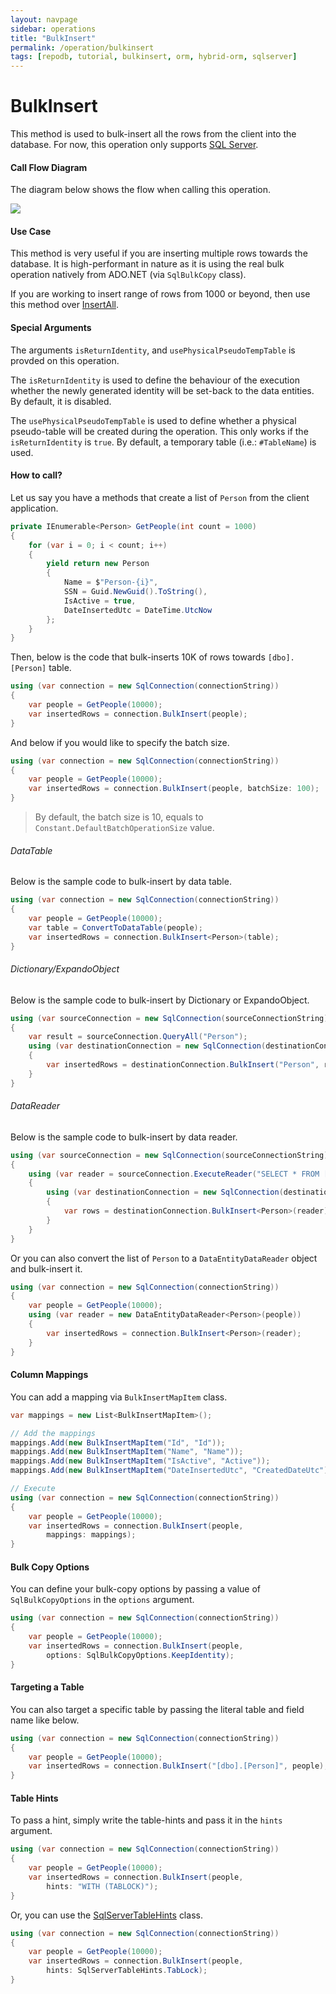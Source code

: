 ```yaml
---
layout: navpage
sidebar: operations
title: "BulkInsert"
permalink: /operation/bulkinsert
tags: [repodb, tutorial, bulkinsert, orm, hybrid-orm, sqlserver]
---
```


# BulkInsert

This method is used to bulk-insert all the rows from the client into the database. For now, this operation only supports [SQL Server](https://www.nuget.org/packages/RepoDb.SqlServer.BulkOperations).

#### Call Flow Diagram

The diagram below shows the flow when calling this operation.

<img src="../../assets/images/site/bulk-insert.png" />

#### Use Case

This method is very useful if you are inserting multiple rows towards the database. It is high-performant in nature as it is using the real bulk operation natively from ADO.NET (via `SqlBulkCopy` class).

If you are working to insert range of rows from 1000 or beyond, then use this method over [InsertAll](/operation/insertall).

#### Special Arguments

The arguments `isReturnIdentity`, and `usePhysicalPseudoTempTable` is provded on this operation.

The `isReturnIdentity` is used to define the behaviour of the execution whether the newly generated identity will be set-back to the data entities. By default, it is disabled.

The `usePhysicalPseudoTempTable` is used to define whether a physical pseudo-table will be created during the operation. This only works if the `isReturnIdentity` is `true`. By default, a temporary table (i.e.: `#TableName`) is used.

#### How to call?

Let us say you have a methods that create a list of `Person` from the client application.

```csharp
private IEnumerable<Person> GetPeople(int count = 1000)
{
	for (var i = 0; i < count; i++)
	{
		yield return new Person
		{
			Name = $"Person-{i}",
			SSN = Guid.NewGuid().ToString(),
			IsActive = true,
			DateInsertedUtc = DateTime.UtcNow
		};
	}
}
```

Then, below is the code that bulk-inserts 10K of rows towards `[dbo].[Person]` table.

```csharp
using (var connection = new SqlConnection(connectionString))
{
	var people = GetPeople(10000);
	var insertedRows = connection.BulkInsert(people);
}
```

And below if you would like to specify the batch size.

```csharp
using (var connection = new SqlConnection(connectionString))
{
	var people = GetPeople(10000);
	var insertedRows = connection.BulkInsert(people, batchSize: 100);
}
```

> By default, the batch size is 10, equals to `Constant.DefaultBatchOperationSize` value.

###### DataTable

Below is the sample code to bulk-insert by data table.

```csharp
using (var connection = new SqlConnection(connectionString))
{
	var people = GetPeople(10000);
	var table = ConvertToDataTable(people);
	var insertedRows = connection.BulkInsert<Person>(table);
}
```

###### Dictionary/ExpandoObject

Below is the sample code to bulk-insert by Dictionary or ExpandoObject.

```csharp
using (var sourceConnection = new SqlConnection(sourceConnectionString))
{
    var result = sourceConnection.QueryAll("Person");
    using (var destinationConnection = new SqlConnection(destinationConnectionString))
    {
        var insertedRows = destinationConnection.BulkInsert("Person", result);
    }
}
```

###### DataReader

Below is the sample code to bulk-insert by data reader.

```csharp
using (var sourceConnection = new SqlConnection(sourceConnectionString))
{
	using (var reader = sourceConnection.ExecuteReader("SELECT * FROM [dbo].[Person];"))
	{
		using (var destinationConnection = new SqlConnection(destinationConnectionString))
		{
			var rows = destinationConnection.BulkInsert<Person>(reader);
		}
	}
}
```

Or you can also convert the list of `Person` to a `DataEntityDataReader` object and bulk-insert it.

```csharp
using (var connection = new SqlConnection(connectionString))
{
	var people = GetPeople(10000);
	using (var reader = new DataEntityDataReader<Person>(people))
	{
		var insertedRows = connection.BulkInsert<Person>(reader);
	}
}
```

#### Column Mappings

You can add a mapping via `BulkInsertMapItem` class.

```csharp
var mappings = new List<BulkInsertMapItem>();

// Add the mappings
mappings.Add(new BulkInsertMapItem("Id", "Id"));
mappings.Add(new BulkInsertMapItem("Name", "Name"));
mappings.Add(new BulkInsertMapItem("IsActive", "Active"));
mappings.Add(new BulkInsertMapItem("DateInsertedUtc", "CreatedDateUtc"));

// Execute
using (var connection = new SqlConnection(connectionString))
{
	var people = GetPeople(10000);
	var insertedRows = connection.BulkInsert(people,
		mappings: mappings);
}
```

#### Bulk Copy Options

You can define your bulk-copy options by passing a value of `SqlBulkCopyOptions` in the `options` argument.

```csharp
using (var connection = new SqlConnection(connectionString))
{
	var people = GetPeople(10000);
	var insertedRows = connection.BulkInsert(people,
		options: SqlBulkCopyOptions.KeepIdentity);
}
```

#### Targeting a Table

You can also target a specific table by passing the literal table and field name like below.

```csharp
using (var connection = new SqlConnection(connectionString))
{
	var people = GetPeople(10000);
	var insertedRows = connection.BulkInsert("[dbo].[Person]", people);
}
```

#### Table Hints

To pass a hint, simply write the table-hints and pass it in the `hints` argument.

```csharp
using (var connection = new SqlConnection(connectionString))
{
	var people = GetPeople(10000);
	var insertedRows = connection.BulkInsert(people,
		hints: "WITH (TABLOCK)");
}
```

Or, you can use the [SqlServerTableHints](/class/sqlservertablehints) class.

```csharp
using (var connection = new SqlConnection(connectionString))
{
	var people = GetPeople(10000);
	var insertedRows = connection.BulkInsert(people,
		hints: SqlServerTableHints.TabLock);
}
```
